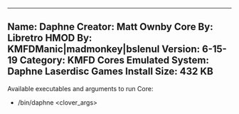-----------------------
Name: Daphne
Creator: Matt Ownby
Core By: Libretro
HMOD By: KMFDManic|madmonkey|bslenul
Version: 6-15-19
Category: KMFD Cores
Emulated System: Daphne Laserdisc Games
Install Size: 432 KB
-----------------------
Available executables and arguments to run Core:
- /bin/daphne <rom> <clover_args>
